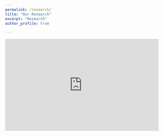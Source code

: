 ```yaml
---
permalink: /research/
title: "Our Research"
excerpt: "Research"
author_profile: true

---
```


<iframe width="500" height="300" src="https://www.youtube.com/embed/fXuYTED14eE" title="YouTube video player" frameborder="0" allow="accelerometer; autoplay; clipboard-write; encrypted-media; gyroscope; picture-in-picture" allowfullscreen></iframe>


